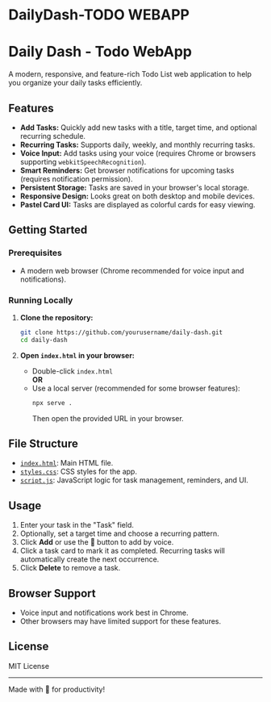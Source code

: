 # DailyDash-TODO WEBAPP
# Daily Dash - Todo WebApp

A modern, responsive, and feature-rich Todo List web application to help you organize your daily tasks efficiently.

## Features

- **Add Tasks:** Quickly add new tasks with a title, target time, and optional recurring schedule.
- **Recurring Tasks:** Supports daily, weekly, and monthly recurring tasks.
- **Voice Input:** Add tasks using your voice (requires Chrome or browsers supporting `webkitSpeechRecognition`).
- **Smart Reminders:** Get browser notifications for upcoming tasks (requires notification permission).
- **Persistent Storage:** Tasks are saved in your browser's local storage.
- **Responsive Design:** Looks great on both desktop and mobile devices.
- **Pastel Card UI:** Tasks are displayed as colorful cards for easy viewing.

## Getting Started

### Prerequisites

- A modern web browser (Chrome recommended for voice input and notifications).

### Running Locally

1. **Clone the repository:**
   ```sh
   git clone https://github.com/yourusername/daily-dash.git
   cd daily-dash
   ```

2. **Open `index.html` in your browser:**
   - Double-click `index.html`  
   **OR**
   - Use a local server (recommended for some browser features):
     ```sh
     npx serve .
     ```
     Then open the provided URL in your browser.

## File Structure

- [`index.html`](index.html): Main HTML file.
- [`styles.css`](styles.css): CSS styles for the app.
- [`script.js`](script.js): JavaScript logic for task management, reminders, and UI.

## Usage

1. Enter your task in the "Task" field.
2. Optionally, set a target time and choose a recurring pattern.
3. Click **Add** or use the 🎤 button to add by voice.
4. Click a task card to mark it as completed. Recurring tasks will automatically create the next occurrence.
5. Click **Delete** to remove a task.

## Browser Support

- Voice input and notifications work best in Chrome.
- Other browsers may have limited support for these features.

## License

MIT License

---

Made with 💜 for productivity!
